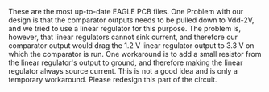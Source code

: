 These are the most up-to-date EAGLE PCB files. 
One Problem with our design is that the comparator outputs needs to be pulled down to Vdd-2V, and we tried to use a linear regulator for this purpose. The problem is, however, that linear regulators cannot sink current, and therefore our comparator output would drag the 1.2 V linear regulator output to 3.3 V on which the comparator is run. One workaround is to add a small resistor from the linear regulator's output to ground, and therefore making the linear regulator always source current. This is not a good idea and is only a temporary workaround. Please redesign this part of the circuit.
